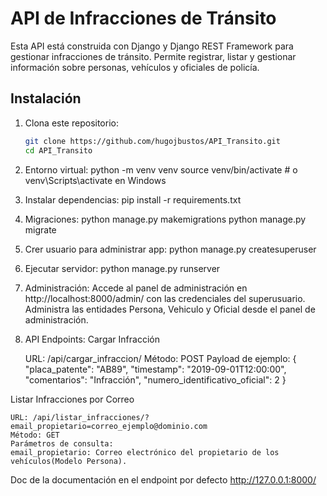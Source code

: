 # API de Infracciones de Tránsito

Esta API está construida con Django y Django REST Framework para gestionar infracciones de tránsito. Permite registrar, listar y gestionar información sobre personas, vehículos y oficiales de policía.

## Instalación

1. Clona este repositorio:

   ```bash
   git clone https://github.com/hugojbustos/API_Transito.git
   cd API_Transito

2. Entorno virtual:
python -m venv venv
source venv/bin/activate  # o venv\Scripts\activate en Windows

3. Instalar dependencias:
pip install -r requirements.txt

4. Migraciones:
python manage.py makemigrations
python manage.py migrate

5. Crer usuario para administrar app:
python manage.py createsuperuser

6. Ejecutar servidor:
python manage.py runserver

7. Administración:
Accede al panel de administración en http://localhost:8000/admin/ con las credenciales del superusuario.
Administra las entidades Persona, Vehiculo y Oficial desde el panel de administración.

8. API Endpoints:
Cargar Infracción

    URL: /api/cargar_infraccion/
    Método: POST
    Payload de ejemplo:
    {
    "placa_patente": "AB89",
    "timestamp": "2019-09-01T12:00:00",
    "comentarios": "Infracción",
    "numero_identificativo_oficial": 2
    }

Listar Infracciones por Correo

    URL: /api/listar_infracciones/?email_propietario=correo_ejemplo@dominio.com
    Método: GET
    Parámetros de consulta:
    email_propietario: Correo electrónico del propietario de los vehículos(Modelo Persona).

Doc de la documentación en el endpoint por defecto
http://127.0.0.1:8000/
